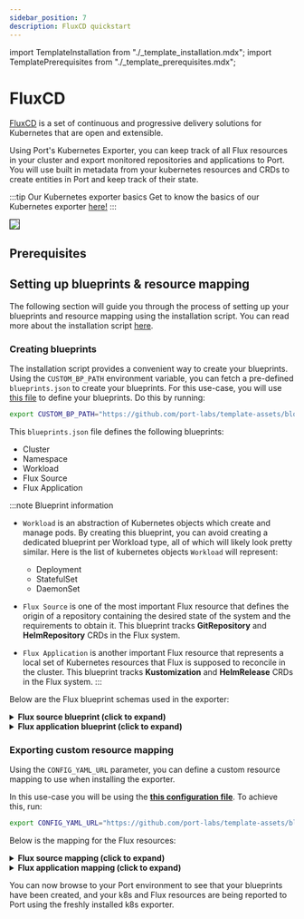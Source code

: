 ```yaml
---
sidebar_position: 7
description: FluxCD quickstart
---
```


import TemplateInstallation from "./_template_installation.mdx";
import TemplatePrerequisites from "./_template_prerequisites.mdx";

# FluxCD

[FluxCD](https://fluxcd.io/) is a set of continuous and progressive delivery solutions for Kubernetes that are open and extensible.

Using Port's Kubernetes Exporter, you can keep track of all Flux resources in your cluster and export
monitored repositories and applications to Port. You will use built in metadata from your kubernetes resources and CRDs to create entities in
Port and keep track of their state.

:::tip Our Kubernetes exporter basics
Get to know the basics of our Kubernetes exporter [here!](/build-your-software-catalog/sync-data-to-catalog/kubernetes/kubernetes.md)
:::

<img src="/img/build-your-software-catalog/sync-data-to-catalog/kubernetes/k8sFluxView.png" border="1px"/>

## Prerequisites

<TemplatePrerequisites />

## Setting up blueprints & resource mapping

The following section will guide you through the process of setting up your blueprints and resource mapping using the
installation script. You can read more about the installation script [here](#how-does-the-installation-script-work).

### Creating blueprints

The installation script provides a convenient way to create your blueprints. Using the `CUSTOM_BP_PATH` environment
variable, you can fetch a pre-defined `blueprints.json` to create your blueprints. For this use-case, you will
use [this file](https://github.com/port-labs/template-assets/blob/main/kubernetes/blueprints/fluxcd-blueprints.json) to
define your blueprints. Do this by running:

```bash
export CUSTOM_BP_PATH="https://github.com/port-labs/template-assets/blob/main/kubernetes/blueprints/fluxcd-blueprints.json"
```

This `blueprints.json` file defines the following blueprints:

- Cluster
- Namespace
- Workload
- Flux Source
- Flux Application

:::note Blueprint information

- `Workload` is an abstraction of Kubernetes objects which create and manage pods.
  By creating this blueprint, you can avoid creating a dedicated blueprint per Workload type, all of which will likely
  look pretty similar.
  Here is the list of kubernetes objects `Workload` will represent:

    - Deployment
    - StatefulSet
    - DaemonSet

- `Flux Source` is one of the most important Flux resource that defines the origin of a repository containing the desired state of the system and the requirements to obtain it. This blueprint tracks **GitRepository** and **HelmRepository** CRDs in the Flux system.

- `Flux Application` is another important Flux resource that represents a local set of Kubernetes resources that Flux is supposed to reconcile in the cluster. This blueprint tracks **Kustomization** and **HelmRelease** CRDs in the Flux system.
:::

Below are the Flux blueprint schemas used in the exporter:

<details>
<summary> <b>Flux source blueprint (click to expand)</b> </summary>

```json showLineNumbers
{
   "identifier":"fluxSource",
   "description":"Flux Source",
   "title":"Flux Source",
   "icon":"Fluxcd",
   "schema":{
      "properties":{
         "repoURL":{
            "type":"string",
            "icon":"Git",
            "title":"Repository URL",
            "description":"The URL of the repository containing the application source code"
         },
         "sourceType":{
            "icon":"DefaultProperty",
            "title":"Source Type",
            "description":"The flux source type",
            "type":"string",
            "enum":[
               "HelmRepository",
               "GitRepository"
            ],
            "enumColors":{
               "HelmRepository":"turquoise",
               "GitRepository":"green"
            }
         },
         "interval":{
            "icon":"Clock",
            "type":"string",
            "title":"Interval",
            "description":"Interval at which the GitRepository URL is checked for updates"
         },
         "createdAt":{
            "title":"Created At",
            "type":"string",
            "format":"date-time",
            "icon":"DefaultProperty"
         },
         "branch":{
            "title":"Branch",
            "type":"string",
            "icon":"DefaultProperty"
         }
      },
      "required":[]
   },
   "mirrorProperties":{},
   "calculationProperties":{},
   "aggregationProperties":{},
   "relations":{
      "namespace":{
         "title":"Namespace",
         "target":"namespace",
         "required":false,
         "many":false
      }
   }
}
```

</details>

<details>
<summary> <b>Flux application blueprint (click to expand)</b> </summary>

```json showLineNumbers
{
   "identifier":"fluxApplication",
   "description":"This blueprint represents Flux Application which can be HelmRelease or Kustomization",
   "title":"Flux Application",
   "icon":"Fluxcd",
   "schema":{
      "properties":{
         "targetNamespace":{
            "icon":"DefaultProperty",
            "type":"string",
            "title":"Target Namespace"
         },
         "namespace":{
            "type":"string",
            "title":"Namespace",
            "icon":"DefaultProperty"
         },
         "ready":{
            "icon":"DefaultProperty",
            "title":"Health Status",
            "description":"The health status of the application",
            "type":"string",
            "enum":[
               "True",
               "False",
               "Unknown"
            ],
            "enumColors":{
               "True":"green",
               "False":"red",
               "Unknown":"yellow"
            }
         },
         "createdAt":{
            "title":"Created At",
            "type":"string",
            "format":"date-time",
            "icon":"DefaultProperty"
         },
         "applicationType":{
            "icon":"DefaultProperty",
            "title":"Application Type",
            "description":"Kustomization or HelmRelease",
            "type":"string",
            "enum":[
               "HelmRelease",
               "Kustomization"
            ],
            "enumColors":{
               "HelmRelease":"lightGray",
               "Kustomization":"lightGray"
            }
         },
         "interval":{
            "icon":"Clock",
            "type":"string",
            "title":"Interval",
            "description":"The interval at which the application will be reconciled"
         },
         "path":{
            "title":"Path",
            "type":"string",
            "icon":"DefaultProperty"
         },
         "prune":{
            "title":"Prune",
            "type":"boolean",
            "icon":"DefaultProperty"
         }
      },
      "required":[]
   },
   "mirrorProperties":{},
   "calculationProperties":{},
   "aggregationProperties":{},
   "relations":{
      "source":{
         "title":"Source",
         "target":"fluxSource",
         "required":false,
         "many":false
      }
   }
}
```

</details>

### Exporting custom resource mapping

Using the `CONFIG_YAML_URL` parameter, you can define a custom resource mapping to use when installing the exporter.

In this use-case you will be using the **[this configuration file](https://github.com/port-labs/template-assets/blob/main/kubernetes/templates/fluxcd-kubernetes_v1_config.yaml)**. To achieve this, run:

```bash
export CONFIG_YAML_URL="https://github.com/port-labs/template-assets/blob/main/kubernetes/templates/fluxcd-kubernetes_v1_config.yaml"
```

Below is the mapping for the Flux resources:

<details>
<summary> <b>Flux source mapping (click to expand)</b> </summary>

```yaml showLineNumbers
- kind: source.toolkit.fluxcd.io/v1/gitrepositories
  selector:
    query: 'true'
  port:
    entity:
      mappings:
        - identifier: .metadata.name + "-" + .metadata.namespace + "-" + env.CLUSTER_NAME
          title: .metadata.name
          icon: '"Fluxcd"'
          blueprint: '"fluxSource"'
          properties:
            repoURL: .spec.url
            sourceType: .kind
            branch: .spec.ref.branch
            interval: .spec.interval
            createdAt: .metadata.creationTimestamp
          relations:
            namespace: .metadata.namespace + "-" + env.CLUSTER_NAME

- kind: source.toolkit.fluxcd.io/v1beta2/helmrepositories
  selector:
    query: 'true'
  port:
    entity:
      mappings:
        - identifier: .metadata.name + "-" + .metadata.namespace + "-" + env.CLUSTER_NAME
          title: .metadata.name
          icon: '"Fluxcd"'
          blueprint: '"fluxSource"'
          properties:
            repoURL: .spec.url
            sourceType: .kind
            branch: .spec.ref.branch
            interval: .spec.interval
            createdAt: .metadata.creationTimestamp
          relations:
            namespace: .metadata.namespace + "-" + env.CLUSTER_NAME
```
</details>

<details>
<summary> <b>Flux application mapping (click to expand)</b> </summary>

```yaml showLineNumbers
- kind: kustomize.toolkit.fluxcd.io/v1/kustomizations
  selector:
    query: 'true'
  port:
    entity:
      mappings:
        - identifier: .metadata.name + "-" + .metadata.namespace + "-" + env.CLUSTER_NAME
          title: .metadata.name
          icon: '"Fluxcd"'
          blueprint: '"fluxApplication"'
          properties:
            targetNamespace: .spec.targetNamespace
            namespace: .metadata.namespace
            ready: .status.conditions[] | select(.type == "Ready") | .status
            path: .spec.path
            prune: .spec.prune
            applicationType: .kind
            interval: .spec.interval
            createdAt: .metadata.creationTimestamp
          relations:
            source: .spec.sourceRef.name + "-" + .metadata.namespace + "-" + env.CLUSTER_NAME

- kind: helm.toolkit.fluxcd.io/v2beta2/helmreleases
  selector:
    query: 'true'
  port:
    entity:
      mappings:
        - identifier: .metadata.name + "-" + .metadata.namespace + "-" + env.CLUSTER_NAME
          title: .metadata.name
          icon: '"Fluxcd"'
          blueprint: '"fluxApplication"'
          properties:
            targetNamespace: .spec.targetNamespace
            namespace: .metadata.namespace
            ready: .status.conditions[] | select(.type == "Ready") | .status
            path: .spec.path
            prune: .spec.prune
            applicationType: .kind
            interval: .spec.chart.spec.interval
            createdAt: .metadata.creationTimestamp
          relations:
            source: .spec.chart.spec.sourceRef.name + "-" + .metadata.namespace + "-" + env.CLUSTER_NAME
```

</details>

You can now browse to your Port environment to see that your blueprints have been created, and your k8s and Flux
resources are being reported to Port using the freshly installed k8s exporter.
